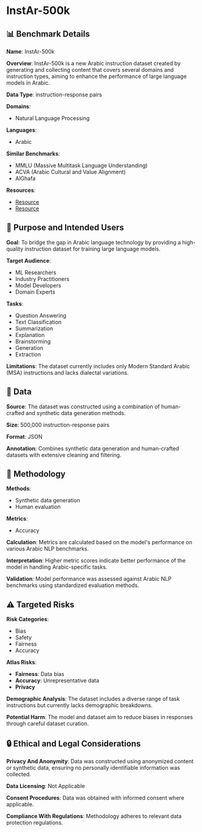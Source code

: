 # InstAr-500k

## 📊 Benchmark Details

**Name**: InstAr-500k

**Overview**: InstAr-500k is a new Arabic instruction dataset created by generating and collecting content that covers several domains and instruction types, aiming to enhance the performance of large language models in Arabic.

**Data Type**: instruction-response pairs

**Domains**:
- Natural Language Processing

**Languages**:
- Arabic

**Similar Benchmarks**:
- MMLU (Massive Multitask Language Understanding)
- ACVA (Arabic Cultural and Value Alignment)
- AlGhafa

**Resources**:
- [Resource](https://huggingface.co/OALL)
- [Resource](https://www.tii.ae/)

## 🎯 Purpose and Intended Users

**Goal**: To bridge the gap in Arabic language technology by providing a high-quality instruction dataset for training large language models.

**Target Audience**:
- ML Researchers
- Industry Practitioners
- Model Developers
- Domain Experts

**Tasks**:
- Question Answering
- Text Classification
- Summarization
- Explanation
- Brainstorming
- Generation
- Extraction

**Limitations**: The dataset currently includes only Modern Standard Arabic (MSA) instructions and lacks dialectal variations.

## 💾 Data

**Source**: The dataset was constructed using a combination of human-crafted and synthetic data generation methods.

**Size**: 500,000 instruction-response pairs

**Format**: JSON

**Annotation**: Combines synthetic data generation and human-crafted datasets with extensive cleaning and filtering.

## 🔬 Methodology

**Methods**:
- Synthetic data generation
- Human evaluation

**Metrics**:
- Accuracy

**Calculation**: Metrics are calculated based on the model's performance on various Arabic NLP benchmarks.

**Interpretation**: Higher metric scores indicate better performance of the model in handling Arabic-specific tasks.

**Validation**: Model performance was assessed against Arabic NLP benchmarks using standardized evaluation methods.

## ⚠️ Targeted Risks

**Risk Categories**:
- Bias
- Safety
- Fairness
- Accuracy

**Atlas Risks**:
- **Fairness**: Data bias
- **Accuracy**: Unrepresentative data
- **Privacy**

**Demographic Analysis**: The dataset includes a diverse range of task instructions but currently lacks demographic breakdowns.

**Potential Harm**: The model and dataset aim to reduce biases in responses through careful dataset curation.

## 🔒 Ethical and Legal Considerations

**Privacy And Anonymity**: Data was constructed using anonymized content or synthetic data, ensuring no personally identifiable information was collected.

**Data Licensing**: Not Applicable

**Consent Procedures**: Data was obtained with informed consent where applicable.

**Compliance With Regulations**: Methodology adheres to relevant data protection regulations.
